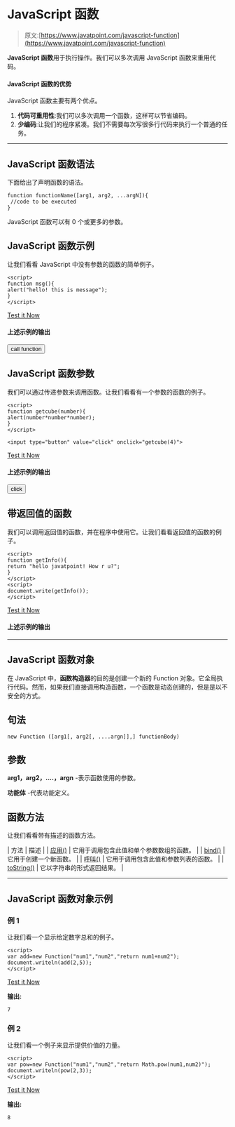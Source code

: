# JavaScript 函数

> 原文:[https://www.javatpoint.com/javascript-function](https://www.javatpoint.com/javascript-function)

**JavaScript 函数**用于执行操作。我们可以多次调用 JavaScript 函数来重用代码。

#### JavaScript 函数的优势

JavaScript 函数主要有两个优点。

1.  **代码可重用性**:我们可以多次调用一个函数，这样可以节省编码。
2.  **少编码**:让我们的程序紧凑。我们不需要每次写很多行代码来执行一个普通的任务。

* * *

## JavaScript 函数语法

下面给出了声明函数的语法。

```
function functionName([arg1, arg2, ...argN]){
 //code to be executed
}

```

JavaScript 函数可以有 0 个或更多的参数。

## JavaScript 函数示例

让我们看看 JavaScript 中没有参数的函数的简单例子。

```
<script>
function msg(){
alert("hello! this is message");
}
</script>

```

[Test it Now](https://www.javatpoint.com/oprweb/test.jsp?filename=function1js)

#### 上述示例的输出

<input type="button" onclick="msg()" value="call function">

## JavaScript 函数参数

我们可以通过传递参数来调用函数。让我们看看有一个参数的函数的例子。

```
<script>
function getcube(number){
alert(number*number*number);
}
</script>

<input type="button" value="click" onclick="getcube(4)">

```

[Test it Now](https://www.javatpoint.com/oprweb/test.jsp?filename=function2js)

#### 上述示例的输出

<form><input type="button" value="click" onclick="getcube(4)"></form>

## 带返回值的函数

我们可以调用返回值的函数，并在程序中使用它。让我们看看返回值的函数的例子。

```
<script>
function getInfo(){
return "hello javatpoint! How r u?";
}
</script>
<script>
document.write(getInfo());
</script>

```

[Test it Now](https://www.javatpoint.com/oprweb/test.jsp?filename=function3js)

#### 上述示例的输出

* * *

## JavaScript 函数对象

在 JavaScript 中，**函数构造器**的目的是创建一个新的 Function 对象。它全局执行代码。然而，如果我们直接调用构造函数，一个函数是动态创建的，但是是以不安全的方式。

## 句法

```
new Function ([arg1[, arg2[, ....argn]],] functionBody)

```

## 参数

**arg1，arg2，....，argn** -表示函数使用的参数。

**功能体** -代表功能定义。

## 函数方法

让我们看看带有描述的函数方法。

| 方法 | 描述 |
| [应用()](javascript-function-apply-method) | 它用于调用包含此值和单个参数数组的函数。 |
| [bind()](javascript-function-bind-method) | 它用于创建一个新函数。 |
| [呼叫()](javascript-function-call-method) | 它用于调用包含此值和参数列表的函数。 |
| [toString()](javascript-function-tostring-method) | 它以字符串的形式返回结果。 |

* * *

## JavaScript 函数对象示例

### 例 1

让我们看一个显示给定数字总和的例子。

```
<script>
var add=new Function("num1","num2","return num1+num2");
document.writeln(add(2,5));
</script>

```

[Test it Now](https://www.javatpoint.com/oprweb/test.jsp?filename=JavaScriptFunctionObjectExample1)

**输出:**

```
7

```

### 例 2

让我们看一个例子来显示提供价值的力量。

```
<script>
var pow=new Function("num1","num2","return Math.pow(num1,num2)");
document.writeln(pow(2,3));
</script>

```

[Test it Now](https://www.javatpoint.com/oprweb/test.jsp?filename=JavaScriptFunctionObjectExample2)

**输出:**

```
8

```